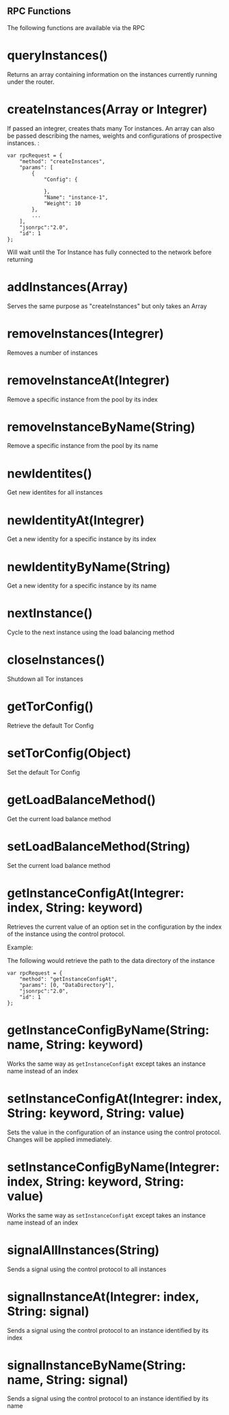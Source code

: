 ## RPC Functions

The following functions are available via the RPC

# queryInstances()

Returns an array containing information on the instances currently running under the router.

# createInstances(Array or Integrer)

If passed an integrer, creates thats many Tor instances. An array can also be passed describing the names, weights and configurations of prospective instances. :

```
var rpcRequest = {
	"method": "createInstances",
	"params": [
		{
			"Config": {

			},
			"Name": "instance-1",
			"Weight": 10
		},
		...
	], 
	"jsonrpc":"2.0", 
	"id": 1
};
```

Will wait until the Tor Instance has fully connected to the network before returning

# addInstances(Array)

Serves the same purpose as "createInstances" but only takes an Array

# removeInstances(Integrer)

Removes a number of instances

# removeInstanceAt(Integrer)

Remove a specific instance from the pool by its index

# removeInstanceByName(String)

Remove a specific instance from the pool by its name

# newIdentites()

Get new identites for all instances

# newIdentityAt(Integrer)

Get a new identity for a specific instance by its index

# newIdentityByName(String)

Get a new identity for a specific instance by its name

# nextInstance()

Cycle to the next instance using the load balancing method

# closeInstances()

Shutdown all Tor instances

# getTorConfig() 

Retrieve the default Tor Config

# setTorConfig(Object)

Set the default Tor Config

# getLoadBalanceMethod()

Get the current load balance method

# setLoadBalanceMethod(String)

Set the current load balance method

# getInstanceConfigAt(Integrer: index, String: keyword)

Retrieves the current value of an option set in the configuration by the index of the instance using the control protocol. 

Example:

The following would retrieve the path to the data directory of the instance

```
var rpcRequest = {
	"method": "getInstanceConfigAt",
	"params": [0, "DataDirectory"], 
	"jsonrpc":"2.0", 
	"id": 1
};
```

# getInstanceConfigByName(String: name, String: keyword)

Works the same way as `getInstanceConfigAt` except takes an instance name instead of an index

# setInstanceConfigAt(Integrer: index, String: keyword, String: value)

Sets the value in the configuration of an instance using the control protocol. Changes will be applied immediately.

# setInstanceConfigByName(Integrer: index, String: keyword, String: value)

Works the same way as `setInstanceConfigAt` except takes an instance name instead of an index

# signalAllInstances(String)

Sends a signal using the control protocol to all instances

# signalInstanceAt(Integrer: index, String: signal)

Sends a signal using the control protocol to an instance identified by its index

# signalInstanceByName(String: name, String: signal)

Sends a signal using the control protocol to an instance identified by its name